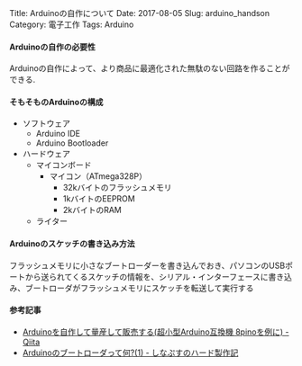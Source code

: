 Title: Arduinoの自作について
Date: 2017-08-05
Slug: arduino_handson
Category: 電子工作
Tags: Arduino

#### Arduinoの自作の必要性
Arduinoの自作によって、より商品に最適化された無駄のない回路を作ることができる.

#### そもそものArduinoの構成
- ソフトウェア
	- Arduino IDE
	- Arduino Bootloader
- ハードウェア
	- マイコンボード
		- マイコン（ATmega328P）
			- 32kバイトのフラッシュメモリ
			- 1kバイトのEEPROM
			- 2kバイトのRAM
	- ライター

#### Arduinoのスケッチの書き込み方法
フラッシュメモリに小さなブートローダーを書き込んでおき、パソコンのUSBポートから送られてくるスケッチの情報を、シリアル・インターフェースに書き込み、ブートローダがフラッシュメモリにスケッチを転送して実行する


#### 参考記事
* [Arduinoを自作して量産して販売する(超小型Arduino互換機 8pinoを例に) - Qiita](http://qiita.com/akichika/items/4c282c638b38681050d9)
* [Arduinoのブートローダって何?(1) - しなぷすのハード製作記](https://synapse.kyoto/tips/bootloader/page001.html)
